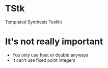 # TStk
Templated Synthesis Toolkit

# It's not really important
* You only use float or double anyways
* It can't use fixed point integers 

